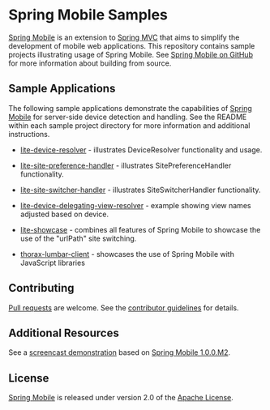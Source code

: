 # Spring Mobile Samples

[Spring Mobile] is an extension to [Spring MVC] that aims to simplify the development of mobile web applications. This repository contains sample projects illustrating usage of Spring Mobile. See [Spring Mobile on GitHub] for more information about building from source.


## Sample Applications

The following sample applications demonstrate the capabilities of [Spring Mobile] for server-side device detection and handling. See the README within each sample project directory for more information and additional instructions. 

* [lite-device-resolver] - illustrates DeviceResolver functionality and usage.

* [lite-site-preference-handler] - illustrates SitePreferenceHandler functionality.

* [lite-site-switcher-handler] - illustrates SiteSwitcherHandler functionality.

* [lite-device-delegating-view-resolver] - example showing view names adjusted based on device.

* [lite-showcase] - combines all features of Spring Mobile to showcase the use of the "urlPath" site switching.

* [thorax-lumbar-client] - showcases the use of Spring Mobile with JavaScript libraries


## Contributing

[Pull requests] are welcome. See the [contributor guidelines] for details.


## Additional Resources

See a [screencast demonstration] based on [Spring Mobile 1.0.0.M2].


## License

[Spring Mobile] is released under version 2.0 of the [Apache License].


[Spring Mobile]: http://www.springsource.org/spring-mobile
[Spring MVC]: http://static.springsource.org/spring/docs/current/spring-framework-reference/html/mvc.html
[Spring Mobile on GitHub]: https://github.com/SpringSource/spring-mobile
[lite-device-resolver]: https://github.com/SpringSource/spring-mobile-samples/tree/master/lite-device-resolver
[lite-site-preference-handler]: https://github.com/SpringSource/spring-mobile-samples/tree/master/lite-site-preference-handler
[lite-site-switcher-handler]: https://github.com/SpringSource/spring-mobile-samples/tree/master/lite-site-switcher-handler
[lite-device-delegating-view-resolver]: https://github.com/SpringSource/spring-mobile-samples/tree/master/lite-device-delegating-view-resolver
[lite-showcase]: https://github.com/SpringSource/spring-mobile-samples/tree/master/lite-showcase
[thorax-lumbar-client]: https://github.com/SpringSource/spring-mobile-samples/tree/master/thorax-lumbar-client
[Pull requests]: http://help.github.com/send-pull-requests
[contributor guidelines]: https://github.com/SpringSource/spring-mobile/wiki/Contributor-Guidelines
[screencast demonstration]: http://s3.springsource.org/MVC/spring-mobile-1.0.0.M2-screencast.mov
[Spring Mobile 1.0.0.M2]: http://www.springsource.org/spring-mobile/news/1.0.0.m2-released
[Apache license]: http://www.apache.org/licenses/LICENSE-2.0